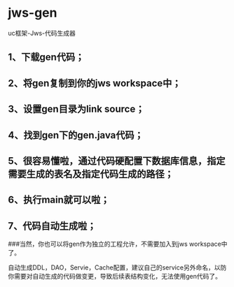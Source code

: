 # jws-gen
uc框架-Jws-代码生成器
## 1、下载gen代码；
## 2、将gen复制到你的jws workspace中；
## 3、设置gen目录为link source；
## 4、找到gen下的gen.java代码；
## 5、很容易懂啦，通过代码硬配置下数据库信息，指定需要生成的表名及指定代码生成的路径；
## 6、执行main就可以啦；
## 7、代码自动生成啦；


###当然，你也可以将gen作为独立的工程允许，不需要加入到jws  workspace中了。



自动生成DDL，DAO，Servie，Cache配置，建议自己的service另外命名，以防你需要对自动生成的代码做变更，导致后续表结构变化，无法使用gen代码了。
